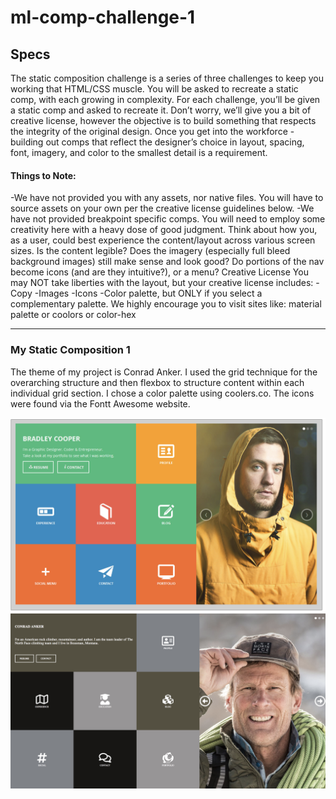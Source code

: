 # ml-comp-challenge-1

## Specs

The static composition challenge is a series of three challenges to keep you working that HTML/CSS muscle. You will be asked to recreate a static comp, with each growing in complexity. For each challenge, you’ll be given a static comp and asked to recreate it. Don’t worry, we’ll give you a bit of creative license, however the objective is to build something that respects the integrity of the original design. Once you get into the workforce - building out comps that reflect the designer’s choice in layout, spacing, font, imagery, and color to the smallest detail is a requirement.

#### Things to Note:
-We have not provided you with any assets, nor native files. You will have to source assets on your own per the creative license guidelines below.
-We have not provided breakpoint specific comps. You will need to employ some creativity here with a heavy dose of good judgment. Think about how you, as a user, could best experience the content/layout across various screen sizes. Is the content legible? Does the imagery (especially full bleed background images) still make sense and look good? Do portions of the nav become icons (and are they intuitive?), or a menu?
Creative License
You may NOT take liberties with the layout, but your creative license includes:
-Copy
-Images
-Icons
-Color palette, but ONLY if you select a complementary 
 palette. We highly encourage you to visit sites like: material palette or coolors or color-hex
 
------------------------------------------------------------
### My Static Composition 1

The theme of my project is Conrad Anker. I used the grid technique for the overarching structure and then flexbox to structure content within each individual grid section. I chose a color palette using coolers.co. The icons were found via the Fontt Awesome website.

![alt text](https://github.com/michaelyons/ml-comp-challenge-1/blob/master/Screen%20Shot%202018-05-22%20at%206.41.59%20AM.png)
![alt text](https://github.com/michaelyons/ml-comp-challenge-1/blob/master/Screen%20Shot%202018-05-22%20at%207.15.38%20AM.png)
